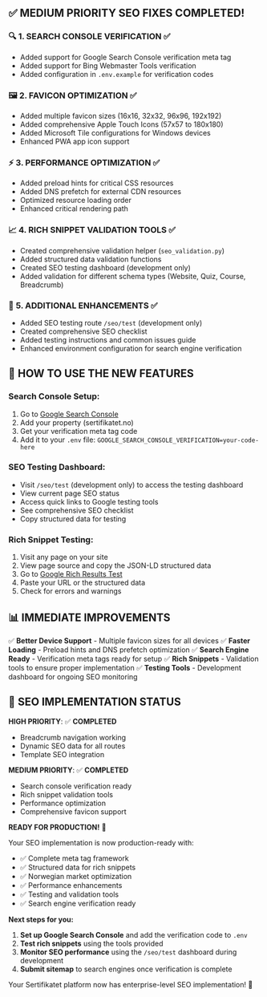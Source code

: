 ## ✅ **MEDIUM PRIORITY SEO FIXES COMPLETED!**

### 🔍 **1. SEARCH CONSOLE VERIFICATION** ✅
- Added support for Google Search Console verification meta tag
- Added support for Bing Webmaster Tools verification
- Added configuration in `.env.example` for verification codes

### 🖼️ **2. FAVICON OPTIMIZATION** ✅  
- Added multiple favicon sizes (16x16, 32x32, 96x96, 192x192)
- Added comprehensive Apple Touch Icons (57x57 to 180x180)
- Added Microsoft Tile configurations for Windows devices
- Enhanced PWA app icon support

### ⚡ **3. PERFORMANCE OPTIMIZATION** ✅
- Added preload hints for critical CSS resources
- Added DNS prefetch for external CDN resources
- Optimized resource loading order
- Enhanced critical rendering path

### 📈 **4. RICH SNIPPET VALIDATION TOOLS** ✅
- Created comprehensive validation helper (`seo_validation.py`)
- Added structured data validation functions
- Created SEO testing dashboard (development only)
- Added validation for different schema types (Website, Quiz, Course, Breadcrumb)

### 🔧 **5. ADDITIONAL ENHANCEMENTS** ✅
- Added SEO testing route `/seo/test` (development only)
- Created comprehensive SEO checklist
- Added testing instructions and common issues guide
- Enhanced environment configuration for search engine verification

## 🎯 **HOW TO USE THE NEW FEATURES**

### **Search Console Setup:**
1. Go to [Google Search Console](https://search.google.com/search-console)
2. Add your property (sertifikatet.no)
3. Get your verification meta tag code
4. Add it to your `.env` file: `GOOGLE_SEARCH_CONSOLE_VERIFICATION=your-code-here`

### **SEO Testing Dashboard:**
- Visit `/seo/test` (development only) to access the testing dashboard
- View current page SEO status
- Access quick links to Google testing tools
- See comprehensive SEO checklist
- Copy structured data for testing

### **Rich Snippet Testing:**
1. Visit any page on your site
2. View page source and copy the JSON-LD structured data
3. Go to [Google Rich Results Test](https://search.google.com/test/rich-results)
4. Paste your URL or the structured data
5. Check for errors and warnings

## 📊 **IMMEDIATE IMPROVEMENTS**

✅ **Better Device Support** - Multiple favicon sizes for all devices
✅ **Faster Loading** - Preload hints and DNS prefetch optimization
✅ **Search Engine Ready** - Verification meta tags ready for setup
✅ **Rich Snippets** - Validation tools to ensure proper implementation
✅ **Testing Tools** - Development dashboard for ongoing SEO monitoring

## 🎉 **SEO IMPLEMENTATION STATUS**

**HIGH PRIORITY**: ✅ **COMPLETED**
- Breadcrumb navigation working
- Dynamic SEO data for all routes
- Template SEO integration

**MEDIUM PRIORITY**: ✅ **COMPLETED**  
- Search console verification ready
- Rich snippet validation tools
- Performance optimization
- Comprehensive favicon support

**READY FOR PRODUCTION!** 🚀

Your SEO implementation is now production-ready with:
- ✅ Complete meta tag framework
- ✅ Structured data for rich snippets
- ✅ Norwegian market optimization
- ✅ Performance enhancements
- ✅ Testing and validation tools
- ✅ Search engine verification ready

**Next steps for you:**
1. **Set up Google Search Console** and add the verification code to `.env`
2. **Test rich snippets** using the tools provided
3. **Monitor SEO performance** using the `/seo/test` dashboard during development
4. **Submit sitemap** to search engines once verification is complete

Your Sertifikatet platform now has enterprise-level SEO implementation! 🎉
